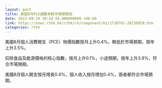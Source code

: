 ```yaml
---
layout: post
title: 美國8月PCE通脹率較市場預期低
date: 2023-09-29 20:54:54.000000000 +08:00
link: https://news.rthk.hk/rthk/ch/component/k2/1720781-20230929.htm
categories: rthk
---
```


美國8月個人消費開支（PCE）物價指數按月上升0.4%，略低於市場預期，按年上升3.5%。

扣除食品及能源價格的核心指數，按月上升0.1%，小過預期，按年上升3.9%，符合市場預期。

美國8月個人開支按月增長0.4%，個人收入按月增加0.4%，兩者都符合市場預期。
